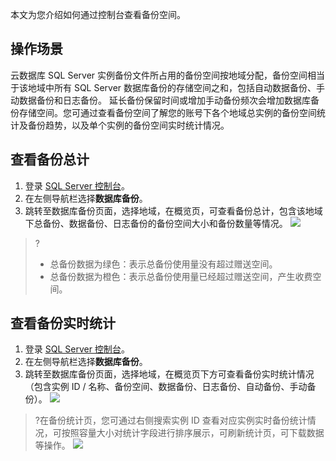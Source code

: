 本文为您介绍如何通过控制台查看备份空间。

## 操作场景
云数据库 SQL Server 实例备份文件所占用的备份空间按地域分配，备份空间相当于该地域中所有 SQL Server 数据库备份的存储空间之和，包括自动数据备份、手动数据备份和日志备份。
延长备份保留时间或增加手动备份频次会增加数据库备份存储空间。您可通过查看备份空间了解您的账号下各个地域总实例的备份空间统计及备份趋势，以及单个实例的备份空间实时统计情况。

## 查看备份总计
1. 登录 [SQL Server 控制台](https://console.cloud.tencent.com/sqlserver)。
2. 在左侧导航栏选择**数据库备份**。
3. 跳转至数据库备份页面，选择地域，在概览页，可查看备份总计，包含该地域下总备份、数据备份、日志备份的备份空间大小和备份数量等情况。
![](https://qcloudimg.tencent-cloud.cn/raw/c6c5f060aafe39cc9bb4437588c4dd31.png)
>?
>- 总备份数据为绿色：表示总备份使用量没有超过赠送空间。
>- 总备份数据为橙色：表示总备份使用量已经超过赠送空间，产生收费空间。

## 查看备份实时统计
1. 登录 [SQL Server 控制台](https://console.cloud.tencent.com/sqlserver)。
2. 在左侧导航栏选择**数据库备份**。
3. 跳转至数据库备份页面，选择地域，在概览页下方可查看备份实时统计情况（包含实例 ID / 名称、备份空间、数据备份、日志备份、自动备份、手动备份）。
![](https://qcloudimg.tencent-cloud.cn/raw/c645138f111337ef6aa53630ed0a38a3.png)
>?在备份统计页，您可通过右侧搜索实例 ID 查看对应实例实时备份统计情况，可按照容量大小对统计字段进行排序展示，可刷新统计页，可下载数据等操作。
![](https://qcloudimg.tencent-cloud.cn/raw/977c45cb641ec535702eced4bec36a3b.png)

